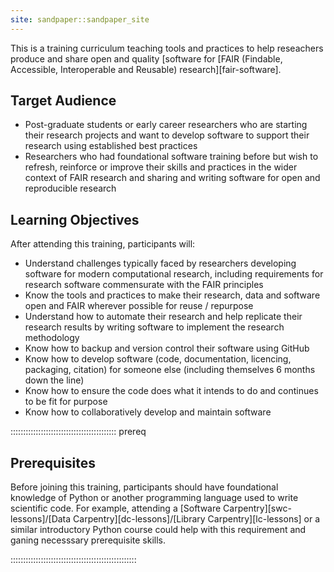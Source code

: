 ```yaml
---
site: sandpaper::sandpaper_site
---
```


This is a training curriculum teaching tools and practices to help reseachers produce and share 
open and quality [software for [FAIR (Findable, Accessible, Interoperable and Reusable) research][fair-software].

## Target Audience

- Post-graduate students or early career researchers who are starting their research projects and want to develop software to support their research using established best practices
- Researchers who had foundational software training before but wish to refresh, reinforce or improve their skills and practices in the wider context of FAIR research and sharing and writing software for open and reproducible research 


## Learning Objectives

After attending this training, participants will:

- Understand challenges typically faced by researchers developing software for modern computational research, including requirements for research software commensurate with the FAIR principles
- Know the tools and practices to make their research, data and software open and FAIR wherever possible for reuse / repurpose
- Understand how to automate their research and help replicate their research results by writing software to implement the research methodology
- Know how to backup and version control their software using GitHub
- Know how to develop software (code, documentation, licencing, packaging, citation) for someone else (including themselves 6 months down the line)
- Know how to ensure the code does what it intends to do and continues to be fit for purpose
- Know how to collaboratively develop and maintain software

::::::::::::::::::::::::::::::::::::::::::  prereq

## Prerequisites

Before joining this training, participants should have foundational knowledge of Python or another programming language used to write scientific code. 
For example, attending a [Software Carpentry][swc-lessons]/[Data Carpentry][dc-lessons]/[Library Carpentry][lc-lessons] or a similar introductory Python course could help with this requirement and 
ganing necesssary prerequisite skills.


::::::::::::::::::::::::::::::::::::::::::::::::::
